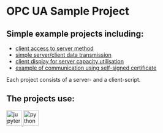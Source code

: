 # OPC UA Sample Project

## Simple example projects including:

* [client access to server method](./src/MethodsServerSimple)
* [simple server/client data transmission](./src/DAServerSimple)
* [client display for server capacity utilisation](./src/DAServerData)
* [example of communication using self-signed certificate](./src/DAServerSelfSigned)

Each project consists of a server- and a client-script.

## The projects use:

<a href="https://en.wikipedia.org/wiki/Project_Jupyter#Jupyter_Notebook" target="_blank"> <img src="https://cdn.jsdelivr.net/gh/devicons/devicon/icons/jupyter/jupyter-original.svg" alt="jupyter notebook" width="40" height="40"/> </a>
<a href="https://en.wikipedia.org/wiki/Python" target="_blank"> <img src="https://cdn.jsdelivr.net/gh/devicons/devicon/icons/python/python-original.svg" alt="python" width="40" height="40"/> </a>
